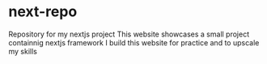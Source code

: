 # next-repo
Repository for my nextjs project
This website showcases a small project containnig nextjs framework
I build this website for practice and to upscale my skills 
